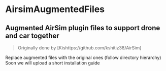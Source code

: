 # AirsimAugmentedFiles
## Augmented AirSim plugin files to support drone and car together
> Originally done by [Kishttps://github.com/kshitiz38/AirSim]

Replace augmented files with the original ones (follow directory hierarchy)
Soon we will upload a short installation guide
